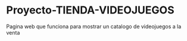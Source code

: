 # Proyecto-TIENDA-VIDEOJUEGOS

Pagina web que funciona para mostrar un catalogo de videojuegos a la venta 
